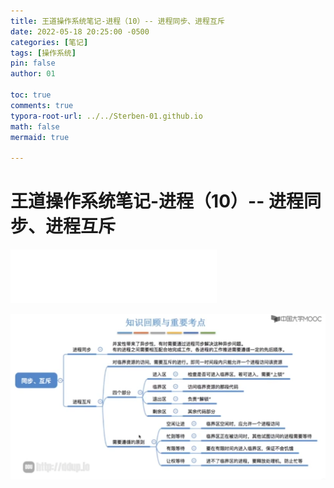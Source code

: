 ```yaml
---
title: 王道操作系统笔记-进程（10）-- 进程同步、进程互斥
date: 2022-05-18 20:25:00 -0500
categories: [笔记]
tags: [操作系统]
pin: false
author: 01

toc: true
comments: true
typora-root-url: ../../Sterben-01.github.io
math: false
mermaid: true

---
```


# 王道操作系统笔记-进程（10）-- 进程同步、进程互斥

<iframe frameborder="no" border="0" marginwidth="0" marginheight="0" width="330" height="86" src="//music.163.com/outchain/player?type=2&amp;id=415904629&amp;auto=1&amp;height=66"> </iframe>

![QQ截图20220518210022](/assets/blog_res/2022-05-18-OS13.assets/QQ%E6%88%AA%E5%9B%BE20220518210022.png)
